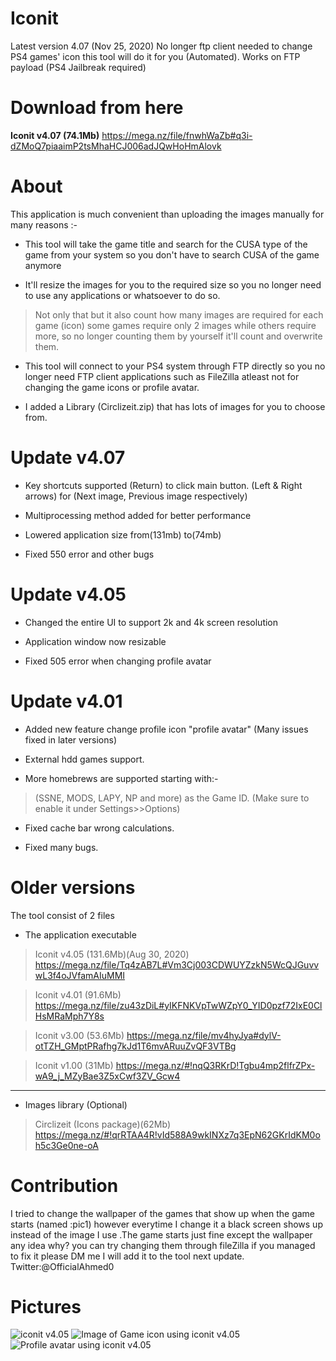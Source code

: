 # Iconit
Latest version 4.07 (Nov 25, 2020)
No longer ftp client needed to change PS4 games' icon this tool will do it for you (Automated). Works on FTP payload (PS4 Jailbreak required)

# Download from here
**Iconit v4.07 (74.1Mb)**
https://mega.nz/file/fnwhWaZb#q3i-dZMoQ7piaaimP2tsMhaHCJ006adJQwHoHmAlovk

# About

This application is much convenient than uploading the images manually for many reasons :-

* This tool will take the game title and search for the CUSA type of the game from your system so you don't have to search CUSA of the game anymore 

* It'll resize the images for you to the required size so you no longer need to use any applications or whatsoever to do so. 

> Not only that but it also count how many images are required for each game (icon) some games require only 2 images while others require more, so no longer counting them by yourself it'll count and overwrite them.

* This tool will connect to your PS4 system through FTP directly so you no longer need FTP client applications such as FileZilla atleast not for changing the game icons or profile avatar.

* I added a Library (Circlizeit.zip) that has lots of images for you to choose from.

# Update v4.07

* Key shortcuts supported (Return) to click main button. (Left & Right arrows) for (Next image, Previous image respectively) 

* Multiprocessing method added for better performance

* Lowered application size from(131mb) to(74mb)

* Fixed 550 error and other bugs

# Update v4.05

* Changed the entire UI to support 2k and 4k screen resolution

* Application window now resizable

* Fixed 505 error when changing profile avatar 

# Update v4.01

* Added new feature change profile icon "profile avatar" (Many issues fixed in later versions)

* External hdd games support.

* More homebrews are supported starting with:-
>(SSNE, MODS, LAPY, NP and more) as the Game ID.
(Make sure to enable it under Settings>>Options)

* Fixed cache bar wrong calculations.

* Fixed many bugs.

# Older versions

The tool consist of 2 files 

* The application executable 

>Iconit v4.05 (131.6Mb)(Aug 30, 2020)
https://mega.nz/file/Tq4zAB7L#Vm3Cj003CDWUYZzkN5WcQJGuvvwL3f4oJVfamAIuMMI

>Iconit v4.01 (91.6Mb)
https://mega.nz/file/zu43zDiL#yIKFNKVpTwWZpY0_YID0pzf72IxE0ClHsMRaMph7Y8s

>Iconit v3.00 (53.6Mb)
https://mega.nz/file/mv4hyJya#dylV-otTZH_GMptPRafhg7kJd1T6mvARuuZvQF3VTBg

>Iconit v1.00 (31Mb)
https://mega.nz/#!nqQ3RKrD!Tgbu4mp2flfrZPx-wA9_j_MZyBae3Z5xCwf3ZV_Gcw4
________________________________________

* Images library (Optional) 

>Circlizeit (Icons package)(62Mb)
https://mega.nz/#!qrRTAA4R!vId588A9wkINXz7q3EpN62GKrIdKM0oh5c3Ge0ne-oA

# Contribution
I tried to change the wallpaper of the games that show up when the game starts (named :pic1) however everytime I change
it a black screen shows up instead of the image I use .The
game starts just fine except the wallpaper any idea why?
you can try changing them through fileZilla if you managed to fix it
please DM me I will add it to the tool next update.
Twitter:@OfficialAhmed0

# Pictures 
![iconit v4.05](https://img.techpowerup.org/200830/1.png)
![Image of Game icon using iconit v4.05](https://img.techpowerup.org/200830/2.png)
![Profile avatar using iconit v4.05](https://img.techpowerup.org/200830/3.png)

